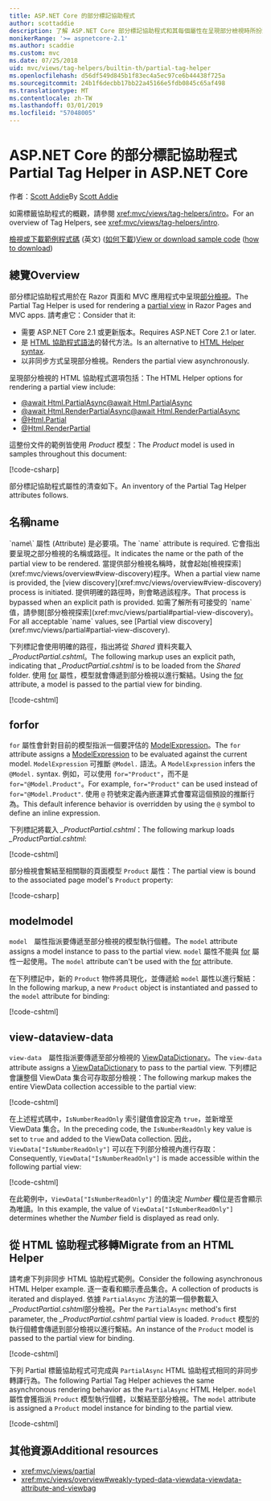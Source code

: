 ```yaml
---
title: ASP.NET Core 的部分標記協助程式
author: scottaddie
description: 了解 ASP.NET Core 部分標記協助程式和其每個屬性在呈現部分檢視時所扮演的角色。
monikerRange: '>= aspnetcore-2.1'
ms.author: scaddie
ms.custom: mvc
ms.date: 07/25/2018
uid: mvc/views/tag-helpers/builtin-th/partial-tag-helper
ms.openlocfilehash: d56df549d845b1f83ec4a5ec97ce6b44438f725a
ms.sourcegitcommit: 24b1f6decbb17bb22a45166e5fdb0845c65af498
ms.translationtype: MT
ms.contentlocale: zh-TW
ms.lasthandoff: 03/01/2019
ms.locfileid: "57048005"
---
```

# <a name="partial-tag-helper-in-aspnet-core"></a><span data-ttu-id="da53a-103">ASP.NET Core 的部分標記協助程式</span><span class="sxs-lookup"><span data-stu-id="da53a-103">Partial Tag Helper in ASP.NET Core</span></span>

<span data-ttu-id="da53a-104">作者：[Scott Addie](https://github.com/scottaddie)</span><span class="sxs-lookup"><span data-stu-id="da53a-104">By [Scott Addie](https://github.com/scottaddie)</span></span>

<span data-ttu-id="da53a-105">如需標籤協助程式的概觀，請參閱 <xref:mvc/views/tag-helpers/intro>。</span><span class="sxs-lookup"><span data-stu-id="da53a-105">For an overview of Tag Helpers, see <xref:mvc/views/tag-helpers/intro>.</span></span>

<span data-ttu-id="da53a-106">[檢視或下載範例程式碼](https://github.com/aspnet/Docs/tree/master/aspnetcore/mvc/views/tag-helpers/built-in/samples) \(英文\) ([如何下載](xref:index#how-to-download-a-sample))</span><span class="sxs-lookup"><span data-stu-id="da53a-106">[View or download sample code](https://github.com/aspnet/Docs/tree/master/aspnetcore/mvc/views/tag-helpers/built-in/samples) ([how to download](xref:index#how-to-download-a-sample))</span></span>

## <a name="overview"></a><span data-ttu-id="da53a-107">總覽</span><span class="sxs-lookup"><span data-stu-id="da53a-107">Overview</span></span>

<span data-ttu-id="da53a-108">部分標記協助程式用於在 Razor 頁面和 MVC 應用程式中呈現[部分檢視](xref:mvc/views/partial)。</span><span class="sxs-lookup"><span data-stu-id="da53a-108">The Partial Tag Helper is used for rendering a [partial view](xref:mvc/views/partial) in Razor Pages and MVC apps.</span></span> <span data-ttu-id="da53a-109">請考慮它：</span><span class="sxs-lookup"><span data-stu-id="da53a-109">Consider that it:</span></span>

* <span data-ttu-id="da53a-110">需要 ASP.NET Core 2.1 或更新版本。</span><span class="sxs-lookup"><span data-stu-id="da53a-110">Requires ASP.NET Core 2.1 or later.</span></span>
* <span data-ttu-id="da53a-111">是 [HTML 協助程式語法](xref:mvc/views/partial#reference-a-partial-view)的替代方法。</span><span class="sxs-lookup"><span data-stu-id="da53a-111">Is an alternative to [HTML Helper syntax](xref:mvc/views/partial#reference-a-partial-view).</span></span>
* <span data-ttu-id="da53a-112">以非同步方式呈現部分檢視。</span><span class="sxs-lookup"><span data-stu-id="da53a-112">Renders the partial view asynchronously.</span></span>

<span data-ttu-id="da53a-113">呈現部分檢視的 HTML 協助程式選項包括：</span><span class="sxs-lookup"><span data-stu-id="da53a-113">The HTML Helper options for rendering a partial view include:</span></span>

* [<span data-ttu-id="da53a-114">@await Html.PartialAsync</span><span class="sxs-lookup"><span data-stu-id="da53a-114">@await Html.PartialAsync</span></span>](/dotnet/api/microsoft.aspnetcore.mvc.rendering.htmlhelperpartialextensions.partialasync)
* [<span data-ttu-id="da53a-115">@await Html.RenderPartialAsync</span><span class="sxs-lookup"><span data-stu-id="da53a-115">@await Html.RenderPartialAsync</span></span>](/dotnet/api/microsoft.aspnetcore.mvc.rendering.htmlhelperpartialextensions.renderpartialasync)
* [@Html.Partial](/dotnet/api/microsoft.aspnetcore.mvc.rendering.htmlhelperpartialextensions.partial)
* [@Html.RenderPartial](/dotnet/api/microsoft.aspnetcore.mvc.rendering.htmlhelperpartialextensions.renderpartial)

<span data-ttu-id="da53a-116">這整份文件的範例皆使用 *Product* 模型：</span><span class="sxs-lookup"><span data-stu-id="da53a-116">The *Product* model is used in samples throughout this document:</span></span>

[!code-csharp[](samples/TagHelpersBuiltIn/Models/Product.cs)]

<span data-ttu-id="da53a-117">部分標記協助程式屬性的清查如下。</span><span class="sxs-lookup"><span data-stu-id="da53a-117">An inventory of the Partial Tag Helper attributes follows.</span></span>

## <a name="name"></a><span data-ttu-id="da53a-118">名稱</span><span class="sxs-lookup"><span data-stu-id="da53a-118">name</span></span>

<span data-ttu-id="da53a-119">
  `name\` 屬性 (Attribute) 是必要項。</span><span class="sxs-lookup"><span data-stu-id="da53a-119">The `name` attribute is required.</span></span> <span data-ttu-id="da53a-120">它會指出要呈現之部分檢視的名稱或路徑。</span><span class="sxs-lookup"><span data-stu-id="da53a-120">It indicates the name or the path of the partial view to be rendered.</span></span> <span data-ttu-id="da53a-121">當提供部分檢視名稱時，就會起始[檢視探索](xref:mvc/views/overview#view-discovery)程序。</span><span class="sxs-lookup"><span data-stu-id="da53a-121">When a partial view name is provided, the [view discovery](xref:mvc/views/overview#view-discovery) process is initiated.</span></span> <span data-ttu-id="da53a-122">提供明確的路徑時，則會略過該程序。</span><span class="sxs-lookup"><span data-stu-id="da53a-122">That process is bypassed when an explicit path is provided.</span></span> <span data-ttu-id="da53a-123">如需了解所有可接受的 `name` 值，請參閱[部分檢視探索](xref:mvc/views/partial#partial-view-discovery)。</span><span class="sxs-lookup"><span data-stu-id="da53a-123">For all acceptable `name` values, see [Partial view discovery](xref:mvc/views/partial#partial-view-discovery).</span></span>

<span data-ttu-id="da53a-124">下列標記會使用明確的路徑，指出將從 *Shared* 資料夾載入 *_ProductPartial.cshtml*。</span><span class="sxs-lookup"><span data-stu-id="da53a-124">The following markup uses an explicit path, indicating that *_ProductPartial.cshtml* is to be loaded from the *Shared* folder.</span></span> <span data-ttu-id="da53a-125">使用 [for](#for) 屬性，模型就會傳遞到部分檢視以進行繫結。</span><span class="sxs-lookup"><span data-stu-id="da53a-125">Using the [for](#for) attribute, a model is passed to the partial view for binding.</span></span>

[!code-cshtml[](samples/TagHelpersBuiltIn/Pages/Product.cshtml?name=snippet_Name)]

## <a name="for"></a><span data-ttu-id="da53a-126">for</span><span class="sxs-lookup"><span data-stu-id="da53a-126">for</span></span>

<span data-ttu-id="da53a-127">`for` 屬性會針對目前的模型指派一個要評估的 [ModelExpression](/dotnet/api/microsoft.aspnetcore.mvc.viewfeatures.modelexpression)。</span><span class="sxs-lookup"><span data-stu-id="da53a-127">The `for` attribute assigns a [ModelExpression](/dotnet/api/microsoft.aspnetcore.mvc.viewfeatures.modelexpression) to be evaluated against the current model.</span></span> <span data-ttu-id="da53a-128">`ModelExpression` 可推斷 `@Model.` 語法。</span><span class="sxs-lookup"><span data-stu-id="da53a-128">A `ModelExpression` infers the `@Model.` syntax.</span></span> <span data-ttu-id="da53a-129">例如，可以使用 `for="Product"`，而不是 `for="@Model.Product"`。</span><span class="sxs-lookup"><span data-stu-id="da53a-129">For example, `for="Product"` can be used instead of `for="@Model.Product"`.</span></span> <span data-ttu-id="da53a-130">使用 `@` 符號來定義內嵌運算式會覆寫這個預設的推斷行為。</span><span class="sxs-lookup"><span data-stu-id="da53a-130">This default inference behavior is overridden by using the `@` symbol to define an inline expression.</span></span>

<span data-ttu-id="da53a-131">下列標記將載入 *_ProductPartial.cshtml*：</span><span class="sxs-lookup"><span data-stu-id="da53a-131">The following markup loads *_ProductPartial.cshtml*:</span></span>

[!code-cshtml[](samples/TagHelpersBuiltIn/Pages/Product.cshtml?name=snippet_For)]

<span data-ttu-id="da53a-132">部分檢視會繫結至相關聯的頁面模型 `Product` 屬性：</span><span class="sxs-lookup"><span data-stu-id="da53a-132">The partial view is bound to the associated page model's `Product` property:</span></span>

[!code-csharp[](samples/TagHelpersBuiltIn/Pages/Product.cshtml.cs?highlight=8)]

## <a name="model"></a><span data-ttu-id="da53a-133">model</span><span class="sxs-lookup"><span data-stu-id="da53a-133">model</span></span>

<span data-ttu-id="da53a-134">`model`　屬性指派要傳遞至部分檢視的模型執行個體。</span><span class="sxs-lookup"><span data-stu-id="da53a-134">The `model` attribute assigns a model instance to pass to the partial view.</span></span> <span data-ttu-id="da53a-135">`model` 屬性不能與 [for](#for) 屬性一起使用。</span><span class="sxs-lookup"><span data-stu-id="da53a-135">The `model` attribute can't be used with the [for](#for) attribute.</span></span>

<span data-ttu-id="da53a-136">在下列標記中，新的 `Product` 物件將具現化，並傳遞給 `model` 屬性以進行繫結：</span><span class="sxs-lookup"><span data-stu-id="da53a-136">In the following markup, a new `Product` object is instantiated and passed to the `model` attribute for binding:</span></span>

[!code-cshtml[](samples/TagHelpersBuiltIn/Pages/Product.cshtml?name=snippet_Model)]

## <a name="view-data"></a><span data-ttu-id="da53a-137">view-data</span><span class="sxs-lookup"><span data-stu-id="da53a-137">view-data</span></span>

<span data-ttu-id="da53a-138">`view-data`　屬性指派要傳遞至部分檢視的 [ViewDataDictionary](/dotnet/api/microsoft.aspnetcore.mvc.viewfeatures.viewdatadictionary)。</span><span class="sxs-lookup"><span data-stu-id="da53a-138">The `view-data` attribute assigns a [ViewDataDictionary](/dotnet/api/microsoft.aspnetcore.mvc.viewfeatures.viewdatadictionary) to pass to the partial view.</span></span> <span data-ttu-id="da53a-139">下列標記會讓整個 ViewData 集合可存取部分檢視：</span><span class="sxs-lookup"><span data-stu-id="da53a-139">The following markup makes the entire ViewData collection accessible to the partial view:</span></span>

[!code-cshtml[](samples/TagHelpersBuiltIn/Pages/Product.cshtml?name=snippet_ViewData&highlight=5-)]

<span data-ttu-id="da53a-140">在上述程式碼中，`IsNumberReadOnly` 索引鍵值會設定為 `true`，並新增至 ViewData 集合。</span><span class="sxs-lookup"><span data-stu-id="da53a-140">In the preceding code, the `IsNumberReadOnly` key value is set to `true` and added to the ViewData collection.</span></span> <span data-ttu-id="da53a-141">因此，`ViewData["IsNumberReadOnly"]` 可以在下列部分檢視內進行存取：</span><span class="sxs-lookup"><span data-stu-id="da53a-141">Consequently, `ViewData["IsNumberReadOnly"]` is made accessible within the following partial view:</span></span>

[!code-cshtml[](samples/TagHelpersBuiltIn/Pages/Shared/_ProductViewDataPartial.cshtml?highlight=5)]

<span data-ttu-id="da53a-142">在此範例中，`ViewData["IsNumberReadOnly"]` 的值決定 *Number* 欄位是否會顯示為唯讀。</span><span class="sxs-lookup"><span data-stu-id="da53a-142">In this example, the value of `ViewData["IsNumberReadOnly"]` determines whether the *Number* field is displayed as read only.</span></span>

## <a name="migrate-from-an-html-helper"></a><span data-ttu-id="da53a-143">從 HTML 協助程式移轉</span><span class="sxs-lookup"><span data-stu-id="da53a-143">Migrate from an HTML Helper</span></span>

<span data-ttu-id="da53a-144">請考慮下列非同步 HTML 協助程式範例。</span><span class="sxs-lookup"><span data-stu-id="da53a-144">Consider the following asynchronous HTML Helper example.</span></span> <span data-ttu-id="da53a-145">逐一查看和顯示產品集合。</span><span class="sxs-lookup"><span data-stu-id="da53a-145">A collection of products is iterated and displayed.</span></span> <span data-ttu-id="da53a-146">依據 `PartialAsync` 方法的第一個參數載入 *_ProductPartial.cshtml*部分檢視。</span><span class="sxs-lookup"><span data-stu-id="da53a-146">Per the `PartialAsync` method's first parameter, the *_ProductPartial.cshtml* partial view is loaded.</span></span> <span data-ttu-id="da53a-147">`Product` 模型的執行個體會傳遞到部分檢視以進行繫結。</span><span class="sxs-lookup"><span data-stu-id="da53a-147">An instance of the `Product` model is passed to the partial view for binding.</span></span>

[!code-cshtml[](samples/TagHelpersBuiltIn/Pages/Products.cshtml?name=snippet_HtmlHelper&highlight=3)]

<span data-ttu-id="da53a-148">下列 Partial 標籤協助程式可完成與 `PartialAsync` HTML 協助程式相同的非同步轉譯行為。</span><span class="sxs-lookup"><span data-stu-id="da53a-148">The following Partial Tag Helper achieves the same asynchronous rendering behavior as the `PartialAsync` HTML Helper.</span></span> <span data-ttu-id="da53a-149">`model` 屬性會獲指派 `Product` 模型執行個體，以繫結至部分檢視。</span><span class="sxs-lookup"><span data-stu-id="da53a-149">The `model` attribute is assigned a `Product` model instance for binding to the partial view.</span></span>

[!code-cshtml[](samples/TagHelpersBuiltIn/Pages/Products.cshtml?name=snippet_TagHelper&highlight=3)]

## <a name="additional-resources"></a><span data-ttu-id="da53a-150">其他資源</span><span class="sxs-lookup"><span data-stu-id="da53a-150">Additional resources</span></span>

* <xref:mvc/views/partial>
* <xref:mvc/views/overview#weakly-typed-data-viewdata-viewdata-attribute-and-viewbag>
